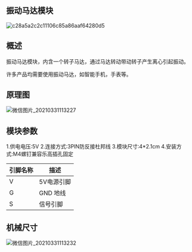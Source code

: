 ## 振动马达模块

![c28a5a2c2c11106c85a86aaf64280d5](C:\Users\Administrator\Desktop\给toy的照片\c28a5a2c2c11106c85a86aaf64280d5.png)

## 概述

振动马达模块，内含一个转子马达，通过马达转动带动转子产生离心引起振动。

许多产品均需要使用振动马达，如智能手机，手表等。

## 原理图

![微信图片_20210331113227](C:\Users\Administrator\Desktop\给toy的照片\微信图片_20210331113227.png)

## 模块参数

1.供电电压:5V
2.连接方式:3PIN防反接杜邦线
3.模块尺寸:4*2.1cm
4.安装方式:M4螺钉兼容乐高插孔固定

| 引脚名称 | 描述       |
| -------- | ---------- |
| V        | 5V电源引脚 |
| G        | GND 地线   |
| S        | 信号引脚   |





## 机械尺寸



![微信图片_20210331113232](C:\Users\Administrator\Desktop\给toy的照片\微信图片_20210331113232.png)
